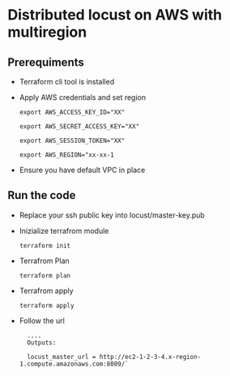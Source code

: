 # Distributed locust on AWS with multiregion

## Prerequiments

* Terraform cli tool is installed

* Apply AWS credentials and set region

    `export AWS_ACCESS_KEY_ID="XX"`

    `export AWS_SECRET_ACCESS_KEY="XX"`

    `export AWS_SESSION_TOKEN="XX"`

    `export AWS_REGION="xx-xx-1`

* Ensure you have default VPC in place

## Run the code
* Replace your ssh public key into locust/master-key.pub
* Inizialize terrafrom module
    
    ``terraform init``
* Terrafrom Plan

    ``terraform plan``

* Terrafrom apply
    
    ``terraform apply``
    
* Follow the url 
        
        ....
        Outputs:

        locust_master_url = http://ec2-1-2-3-4.x-region-1.compute.amazonaws.com:8089/`

        
        
   